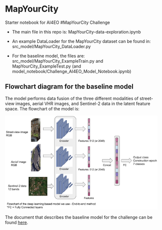 # MapYourCity
Starter notebook for AI4EO #MapYourCity Challenge

 - The main file in this repo is: MapYourCity-data-exploration.ipynb

 - An example DataLoader for the MapYourCity dataset can be found in: src_model/MapYourCity_DataLoader.py

 - For the baseline model, the files are: src_model/MapYourCity_ExampleTrain.py and MapYourCity_ExampleTest.py (and model_notebook/Challenge_AI4EO_Model_Notebook.ipynb)

## Flowchart diagram for the baseline model

The model performs data fusion of the three different modalities of street-view images, aerial VHR images, and Sentinel-2 data in the latent feature space. The flowchart of the model is:

![plot](./Figures/DiagramFlowchart.png)

The document that describes the baseline model for the challenge can be found [here](https://drive.google.com/file/d/1DSplRZBSQ31-wj1StWbAy79deyZCWgn1/view?usp=sharing).

